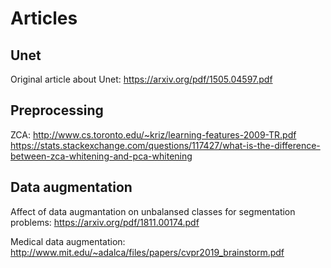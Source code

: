 # Articles

## Unet
Original article about Unet: https://arxiv.org/pdf/1505.04597.pdf

## Preprocessing
ZCA: http://www.cs.toronto.edu/~kriz/learning-features-2009-TR.pdf
https://stats.stackexchange.com/questions/117427/what-is-the-difference-between-zca-whitening-and-pca-whitening

## Data augmentation
Affect of data augmantation on unbalansed classes for segmentation problems: https://arxiv.org/pdf/1811.00174.pdf

Medical data augmentation: http://www.mit.edu/~adalca/files/papers/cvpr2019_brainstorm.pdf
